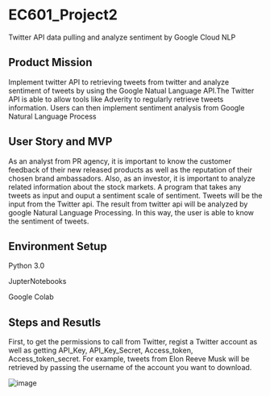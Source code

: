 # EC601_Project2
Twitter API data pulling and analyze sentiment by Google Cloud NLP

## Product Mission
Implement twitter API to retrieving tweets from twitter and analyze sentiment of tweets by using the
Google Natual Language API.The Twitter API is able to allow tools like Adverity to regularly retrieve tweets information. 
Users can then implement sentiment analysis from Google Natural Language Process 

## User Story and MVP
As an analyst from PR agency, it is important to know the customer feedback of their new released products as well as
the reputation of their chosen brand ambassadors. Also, as an investor, it is important to analyze related information
about the stock markets.
A program that takes any tweets as input and ouput a sentiment scale of sentiment. Tweets will be the input from the Twitter api. The result from twitter api will be analyzed by google Natural Language Processing. In this way, the user is able to know the sentiment of tweets.

## Environment Setup
Python 3.0

JupterNotebooks

Google Colab

## Steps and Resutls

First, to get the permissions to call from Twitter, regist a Twitter account as well as getting
API_Key, API_Key_Secret, Access_token, Access_token_secret. For example, tweets from Elon Reeve Musk will be retrieved by passing the
username of the account you want to download.

![image](https://github.com/shiyuhu1933/EC_601_Project1/blob/main/Deeper_LSTM_Q_Norm.png) 








